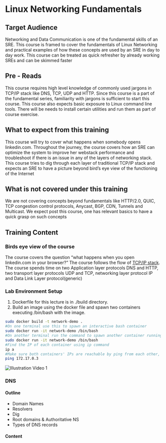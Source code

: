 # Linux Networking Fundamentals

## Target Audience

Networking and Data Communication is one of the fundamental skills of an SRE. This course is framed to cover the fundamentals of Linux Networking and practical examples of how these concepts are used by an SRE in day to day work. This course can be treated as quick refresher by already working SREs and can be skimmed faster

## Pre - Reads

This course requires high level knowledge of commonly used jargons in TCP/IP stack like  DNS, TCP, UDP and HTTP. Since this course is a part of the fundamental series, familiarity with jargons is sufficient to start this course. This course also expects basic exposure to Linux command line tools. There will be needs to install certain utilities and run them as part of course exercise.

## What to expect from this training

This course will try to cover what happens when somebody opens linkedin.com. Throughout the journey, the course covers how an SRE can optimize the system to improve her webstack performance and troubleshoot if there is an issue in any of the layers of networking stack. This course tries to dig through each layer of traditional TCP/IP stack and expects an SRE to have a picture beyond bird’s eye view of the functioning of the Internet

## What is not covered under this training

We are not covering concepts beyond fundamentals like HTTP/2.0, QUIC, TCP congestion control protocols, Anycast, BGP, CDN, Tunnels and Multicast. We expect post this course, one has relevant basics to have a quick grasp on such concepts

## Training Content

### Birds eye view of the course

The course covers the question “what happens when you open linkedin.com in your browser?” The course follows the flow of [TCP/IP stack](https://www.w3.org/People/Frystyk/thesis/TcpIp.html#TCPOSI).
The course spends time on two Application layer protocols DNS and HTTP, two transport layer protocols UDP and TCP, networking layer protocol IP and Data Link Layer protocol(generic)

### Lab Environment Setup

1. Dockerfile for this lecture is in ./build directory.
2. Build an image using the docker file and spawn two containers executing /bin/bash with the image.

```bash
sudo docker build -t network-demo .
#On one terminal use this to spawn an interactive bash container
sudo docker run -it network-demo /bin/bash
#On another terminal run the command to spawn another container running bash
sudo docker run -it network-demo /bin/bash
#Find the IP of each container using ip command
ip a
#Make sure both containers' IPs are reachable by ping from each other, Example
ping 172.17.0.3
```

![Illustration Video 1](https://doc-10-8k-docs.googleusercontent.com/docs/securesc/bf3kj85hln2smhdenmaqkol8hgmsqvge/pt9vlno0r14guf4b8do7u9rqol9tnk9j/1600685100000/16559088737999272445/16559088737999272445/1hJ5np6v1-m4SSqdXT8cen8ycNDDCYAxC?e=view&authuser=0&nonce=vjrqvjapui8ha&user=16559088737999272445&hash=4us34ckna3r5daksac0rn66q32d41emm)

### DNS

#### Outline

- Domain Names
- Resolvers
- Dig
- Root domains & Authoritative NS
- Types of DNS records

#### Content

